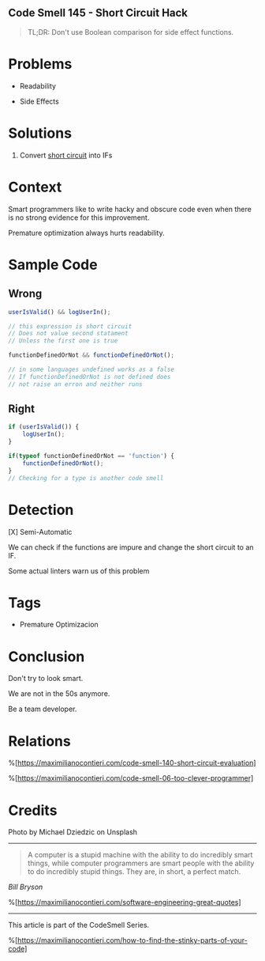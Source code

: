 ## Code Smell 145 - Short Circuit Hack 

 > TL;DR: Don't use Boolean comparison for side effect functions.

# Problems

- Readability

- Side Effects

# Solutions

1. Convert [short circuit](https://maximilianocontieri.com/code-smell-140-short-circuit-evaluation) into IFs

# Context

Smart programmers like to write hacky and obscure code even when there is no strong evidence for this improvement.

Premature optimization always hurts readability.

# Sample Code

## Wrong

[Gist Url]: # (https://gist.github.com/mcsee/be2e697d71cfb438110d911c9e4751dc)
```javascript
userIsValid() && logUserIn();

// this expression is short circuit
// Does not value second statament
// Unless the first one is true

functionDefinedOrNot && functionDefinedOrNot();

// in some languages undefined works as a false
// If functionDefinedOrNot is not defined does
// not raise an erron and neither runs
```

## Right

[Gist Url]: # (https://gist.github.com/mcsee/5c48bd13ce74f1605cf8d6a8ed2de4d9)
```javascript
if (userIsValid()) {
    logUserIn();
}

if(typeof functionDefinedOrNot == 'function') {  
    functionDefinedOrNot();
}
// Checking for a type is another code smell
```

# Detection

[X] Semi-Automatic 

We can check if the functions are impure and change the short circuit to an IF.

Some actual linters warn us of this problem

# Tags

- Premature Optimizacion

# Conclusion

Don't try to look smart. 

We are not in the 50s anymore.

Be a team developer.

# Relations

%[https://maximilianocontieri.com/code-smell-140-short-circuit-evaluation]

%[https://maximilianocontieri.com/code-smell-06-too-clever-programmer]
 
# Credits

Photo by Michael Dziedzic on Unsplash

* * *

> A computer is a stupid machine with the ability to do incredibly smart things, while computer programmers are smart people with the ability to do incredibly stupid things. They are, in short, a perfect match.

_Bill Bryson_
 
%[https://maximilianocontieri.com/software-engineering-great-quotes]

* * *

This article is part of the CodeSmell Series.

%[https://maximilianocontieri.com/how-to-find-the-stinky-parts-of-your-code]
